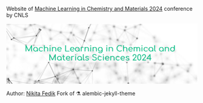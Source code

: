Website of [Machine Learning in Chemistry and Materials 2024](https://mlcm-24.github.io/) conference by CNLS

![](/mlcm-logo.jpg)


Author: [Nikita Fedik](https://nikitafedik.github.io/)
Fork of ⚗ alembic-jekyll-theme
